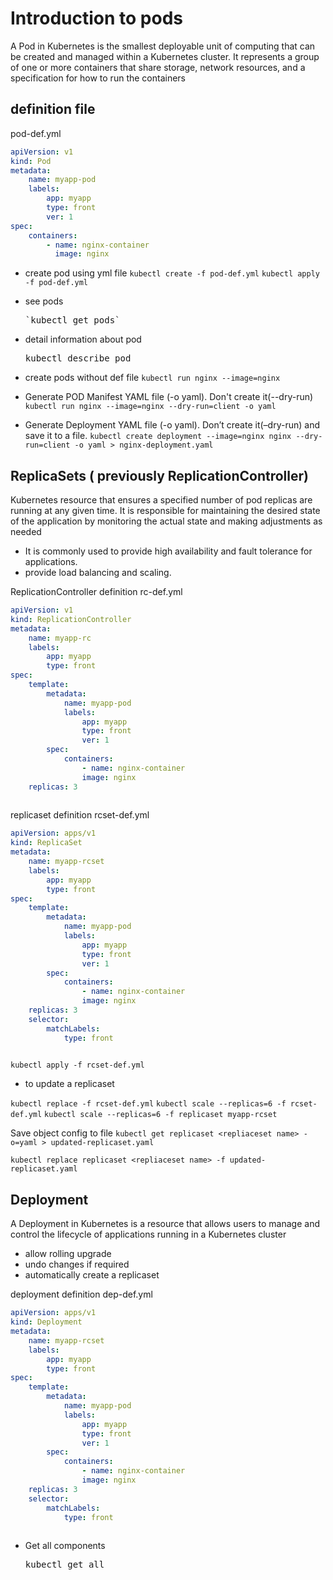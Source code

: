# Introduction to pods

A Pod in Kubernetes is the smallest deployable unit of computing that can be created and managed within a Kubernetes cluster. It represents a group of one or more containers that share storage, network resources, and a specification for how to run the containers

## definition file

pod-def.yml
```yml
apiVersion: v1
kind: Pod
metadata:
    name: myapp-pod
    labels:
        app: myapp
        type: front
        ver: 1
spec:
    containers:
        - name: nginx-container
          image: nginx
```

- create pod using yml file
    `kubectl create -f pod-def.yml`
    `kubectl apply -f pod-def.yml`

- see pods
    <pre>`kubectl get pods`</pre>

- detail information about pod
    <pre>kubectl describe pod <pod-name></pre>

- create pods without def file
    `kubectl run nginx --image=nginx`

- Generate POD Manifest YAML file (-o yaml). Don't create it(--dry-run)
    `kubectl run nginx --image=nginx --dry-run=client -o yaml`

- Generate Deployment YAML file (-o yaml). Don’t create it(–dry-run) and save it to a file.
    `kubectl create deployment --image=nginx nginx --dry-run=client -o yaml > nginx-deployment.yaml`

## ReplicaSets ( previously ReplicationController)

Kubernetes resource that ensures a specified number of pod replicas are running at any given time. It is responsible for maintaining the desired state of the application by monitoring the actual state and making adjustments as needed

- It is commonly used to provide high availability and fault tolerance for applications.
- provide load balancing and scaling.

ReplicationController definition
rc-def.yml
```yml
apiVersion: v1
kind: ReplicationController
metadata:
    name: myapp-rc
    labels:
        app: myapp
        type: front
spec:
    template:
        metadata:
            name: myapp-pod
            labels:
                app: myapp
                type: front
                ver: 1
        spec:
            containers:
                - name: nginx-container
                image: nginx
    replicas: 3
    
```

replicaset definition
rcset-def.yml
```yml
apiVersion: apps/v1
kind: ReplicaSet
metadata:
    name: myapp-rcset
    labels:
        app: myapp
        type: front
spec:
    template:
        metadata:
            name: myapp-pod
            labels:
                app: myapp
                type: front
                ver: 1
        spec:
            containers:
                - name: nginx-container
                image: nginx
    replicas: 3
    selector:
        matchLabels:
            type: front
    
```

`kubectl apply -f rcset-def.yml`

- to update a replicaset

`kubectl replace -f rcset-def.yml`
`kubectl scale --replicas=6 -f rcset-def.yml`
`kubectl scale --replicas=6 -f replicaset myapp-rcset`

Save object config to file
`kubectl get replicaset <repliaceset name> -o=yaml > updated-replicaset.yaml`

`kubectl replace replicaset <repliaceset name> -f updated-replicaset.yaml`


## Deployment

A Deployment in Kubernetes is a resource that allows users to manage and control the lifecycle of applications running in a Kubernetes cluster

- allow rolling upgrade
- undo changes if required
- automatically create a replicaset

deployment definition
dep-def.yml
```yml
apiVersion: apps/v1
kind: Deployment
metadata:
    name: myapp-rcset
    labels:
        app: myapp
        type: front
spec:
    template:
        metadata:
            name: myapp-pod
            labels:
                app: myapp
                type: front
                ver: 1
        spec:
            containers:
                - name: nginx-container
                image: nginx
    replicas: 3
    selector:
        matchLabels:
            type: front
    
```

-  Get all components  
    <pre>kubectl get all</pre>


 
